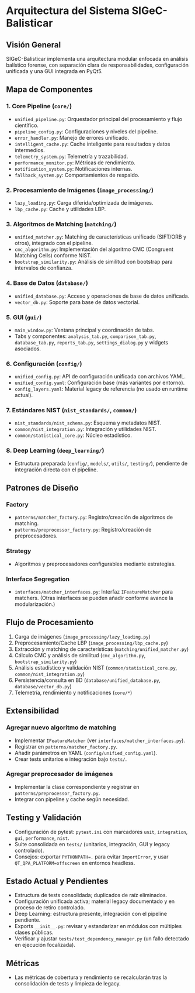 # Arquitectura del Sistema SIGeC-Balisticar

## Visión General

SIGeC-Balisticar implementa una arquitectura modular enfocada en análisis balístico forense, con separación clara de responsabilidades, configuración unificada y una GUI integrada en PyQt5.

## Mapa de Componentes

### 1. Core Pipeline (`core/`)
- `unified_pipeline.py`: Orquestador principal del procesamiento y flujo científico.
- `pipeline_config.py`: Configuraciones y niveles del pipeline.
- `error_handler.py`: Manejo de errores unificado.
- `intelligent_cache.py`: Cache inteligente para resultados y datos intermedios.
- `telemetry_system.py`: Telemetría y trazabilidad.
- `performance_monitor.py`: Métricas de rendimiento.
- `notification_system.py`: Notificaciones internas.
- `fallback_system.py`: Comportamientos de respaldo.

### 2. Procesamiento de Imágenes (`image_processing/`)
- `lazy_loading.py`: Carga diferida/optimizada de imágenes.
- `lbp_cache.py`: Cache y utilidades LBP.

### 3. Algoritmos de Matching (`matching/`)
- `unified_matcher.py`: Matching de características unificado (SIFT/ORB y otros), integrado con el pipeline.
- `cmc_algorithm.py`: Implementación del algoritmo CMC (Congruent Matching Cells) conforme NIST.
- `bootstrap_similarity.py`: Análisis de similitud con bootstrap para intervalos de confianza.

### 4. Base de Datos (`database/`)
- `unified_database.py`: Acceso y operaciones de base de datos unificada.
- `vector_db.py`: Soporte para base de datos vectorial.

### 5. GUI (`gui/`)
- `main_window.py`: Ventana principal y coordinación de tabs.
- Tabs y componentes: `analysis_tab.py`, `comparison_tab.py`, `database_tab.py`, `reports_tab.py`, `settings_dialog.py` y widgets asociados.

### 6. Configuración (`config/`)
- `unified_config.py`: API de configuración unificada con archivos YAML.
- `unified_config.yaml`: Configuración base (más variantes por entorno).
- `config_layers.yaml`: Material legacy de referencia (no usado en runtime actual).

### 7. Estándares NIST (`nist_standards/`, `common/`)
- `nist_standards/nist_schema.py`: Esquema y metadatos NIST.
- `common/nist_integration.py`: Integración y utilidades NIST.
- `common/statistical_core.py`: Núcleo estadístico.

### 8. Deep Learning (`deep_learning/`)
- Estructura preparada (`config/`, `models/`, `utils/`, `testing/`), pendiente de integración directa con el pipeline.

## Patrones de Diseño

### Factory
- `patterns/matcher_factory.py`: Registro/creación de algoritmos de matching.
- `patterns/preprocessor_factory.py`: Registro/creación de preprocesadores.

### Strategy
- Algoritmos y preprocesadores configurables mediante estrategias.

### Interface Segregation
- `interfaces/matcher_interfaces.py`: Interfaz `IFeatureMatcher` para matchers.
  (Otras interfaces se pueden añadir conforme avance la modularización.)

## Flujo de Procesamiento

1. Carga de imágenes (`image_processing/lazy_loading.py`)
2. Preprocesamiento/Cache LBP (`image_processing/lbp_cache.py`)
3. Extracción y matching de características (`matching/unified_matcher.py`)
4. Cálculo CMC y análisis de similitud (`cmc_algorithm.py`, `bootstrap_similarity.py`)
5. Análisis estadístico y validación NIST (`common/statistical_core.py`, `common/nist_integration.py`)
6. Persistencia/consulta en BD (`database/unified_database.py`, `database/vector_db.py`)
7. Telemetría, rendimiento y notificaciones (`core/*`)

## Extensibilidad

### Agregar nuevo algoritmo de matching
- Implementar `IFeatureMatcher` (ver `interfaces/matcher_interfaces.py`).
- Registrar en `patterns/matcher_factory.py`.
- Añadir parámetros en YAML (`config/unified_config.yaml`).
- Crear tests unitarios e integración bajo `tests/`.

### Agregar preprocesador de imágenes
- Implementar la clase correspondiente y registrar en `patterns/preprocessor_factory.py`.
- Integrar con pipeline y cache según necesidad.

## Testing y Validación

- Configuración de pytest: `pytest.ini` con marcadores `unit`, `integration`, `gui`, `performance`, `nist`.
- Suite consolidada en `tests/` (unitarios, integración, GUI y legacy controlado).
- Consejos: exportar `PYTHONPATH=.` para evitar `ImportError`, y usar `QT_QPA_PLATFORM=offscreen` en entornos headless.

## Estado Actual y Pendientes

- Estructura de tests consolidada; duplicados de raíz eliminados.
- Configuración unificada activa; material legacy documentado y en proceso de retiro controlado.
- Deep Learning: estructura presente, integración con el pipeline pendiente.
- Exports `__init__.py`: revisar y estandarizar en módulos con múltiples clases públicas.
- Verificar y ajustar `tests/test_dependency_manager.py` (un fallo detectado en ejecución focalizada).

## Métricas

- Las métricas de cobertura y rendimiento se recalcularán tras la consolidación de tests y limpieza de legacy.